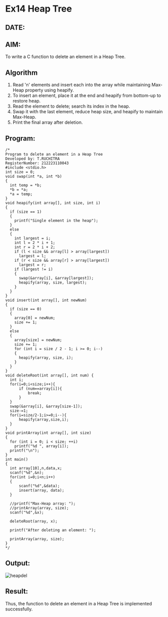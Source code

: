 # Ex14 Heap Tree
## DATE:
## AIM:
To write a C function to delete an element in a Heap Tree.

## Algorithm
1. Read 'n' elements and insert each into the array while maintaining Max-Heap property using heapify.
2. To insert an element, place it at the end and heapify from bottom-up to restore heap.
3. Read the element to delete; search its index in the heap.
4. Swap it with the last element, reduce heap size, and heapify to maintain Max-Heap.
5. Print the final array after deletion.  

## Program:
```
/*
Program to delete an element in a Heap Tree
Developed by: T.RUCHITRA
RegisterNumber: 212223110043
#include <stdio.h>
int size = 0;
void swap(int *a, int *b)
{
  int temp = *b;
  *b = *a;
  *a = temp;
}
void heapify(int array[], int size, int i)
{
  if (size == 1)
  {
    printf("Single element in the heap");
  }
  else
  {
    int largest = i;
    int l = 2 * i + 1;
    int r = 2 * i + 2;
    if (l < size && array[l] > array[largest])
      largest = l;
    if (r < size && array[r] > array[largest])
      largest = r;
    if (largest != i)
    {
      swap(&array[i], &array[largest]);
      heapify(array, size, largest);
    }
  }
}
void insert(int array[], int newNum)
{
  if (size == 0)
  {
    array[0] = newNum;
    size += 1;
  }
  else
  {
    array[size] = newNum;
    size += 1;
    for (int i = size / 2 - 1; i >= 0; i--)
    {
      heapify(array, size, i);
    }
  }
}
void deleteRoot(int array[], int num) {
  int i;
  for(i=0;i<size;i++){
      if (num==array[i]){
          break;
      }
  }
  swap(&array[i], &array[size-1]);
  size-=1;
  for(i=size/2-1;i>=0;i--){
      heapify(array,size,i);
  }
}
void printArray(int array[], int size)
{
  for (int i = 0; i < size; ++i)
    printf("%d ", array[i]);
  printf("\n");
}
int main()
{
  int array[10],n,data,x;
  scanf("%d",&n);
  for(int i=0;i<n;i++)
  {
      scanf("%d",&data);
      insert(array, data);
  }

  //printf("Max-Heap array: ");
  //printArray(array, size);
  scanf("%d",&x);

  deleteRoot(array, x);

  printf("After deleting an element: ");

  printArray(array, size);
}
*/
```

## Output:
![heapdel](https://github.com/user-attachments/assets/ce5d475f-49e3-4b10-ab1f-9053960cfd00)

## Result:
Thus, the function to delete an element in a Heap Tree is implemented successfully.
